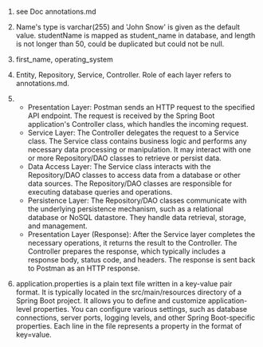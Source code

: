 1. see Doc annotations.md

2. Name's type is varchar(255) and 'John Snow' is given as the default value.
   studentName is mapped as student_name in database, and length is not longer than 50, could be duplicated but could not be null.

3. first_name, operating_system

4. Entity, Repository, Service, Controller. Role of each layer refers to annotations.md.

5. - Presentation Layer:
     Postman sends an HTTP request to the specified API endpoint.
     The request is received by the Spring Boot application's Controller class, which handles the incoming request.
   - Service Layer:
     The Controller delegates the request to a Service class.
     The Service class contains business logic and performs any necessary data processing or manipulation.
     It may interact with one or more Repository/DAO classes to retrieve or persist data.
   - Data Access Layer:
     The Service class interacts with the Repository/DAO classes to access data from a database or other data sources.
     The Repository/DAO classes are responsible for executing database queries and operations.
   - Persistence Layer:
     The Repository/DAO classes communicate with the underlying persistence mechanism, such as a relational database or NoSQL datastore.
     They handle data retrieval, storage, and management.
   - Presentation Layer (Response):
     After the Service layer completes the necessary operations, it returns the result to the Controller.
     The Controller prepares the response, which typically includes a response body, status code, and headers.
     The response is sent back to Postman as an HTTP response.

6. application.properties is a plain text file written in a key-value pair format.
   It is typically located in the src/main/resources directory of a Spring Boot project.
   It allows you to define and customize application-level properties.
   You can configure various settings, such as database connections, server ports, logging levels, and other Spring Boot-specific properties.
   Each line in the file represents a property in the format of key=value.
